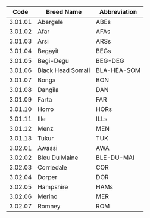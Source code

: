 | Code    | Breed   Name       | Abbreviation     |
|---------|--------------------|------------------|
| 3.01.01 | Abergele           | ABEs             |
| 3.01.02 | Afar               | AFAs             |
| 3.01.03 | Arsi               | ARSs             |
| 3.01.04 | Begayit            | BEGs             |
| 3.01.05 | Begi-Degu          | BEG-DEG          |
| 3.01.06 | Black Head Somali  | BLA-HEA-SOM      |
| 3.01.07 | Bonga              | BON              |
| 3.01.08 | Dangila            | DAN              |
| 3.01.09 | Farta              | FAR              |
| 3.01.10 | Horro              | HORs             |
| 3.01.11 | Ille               | ILLs             |
| 3.01.12 | Menz               | MEN              |
| 3.01.13 | Tukur              | TUK              |
| 3.02.01 | Awassi             | AWA              |
| 3.02.02 | Bleu Du Maine      | BLE-DU-MAI       |
| 3.02.03 | Corriedale         | COR              |
| 3.02.04 | Dorper             | DOR              |
| 3.02.05 | Hampshire          | HAMs             |
| 3.02.06 | Merino             | MER              |
| 3.02.07 | Romney             | ROM              |